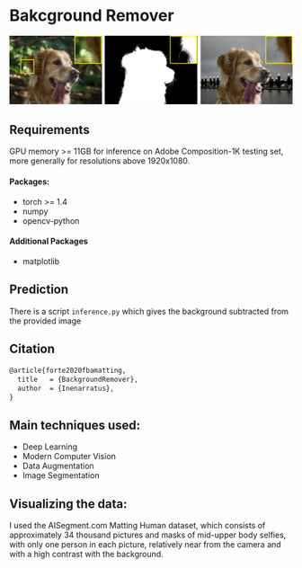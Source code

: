 
# Bakcground Remover


<p align="center">
  <img src="./examples/example_results.png" width="840" title="BackgroundRemover results"/>
</p>

## Requirements
GPU memory >= 11GB for inference on Adobe Composition-1K testing set, more generally for resolutions above 1920x1080.

#### Packages:
- torch >= 1.4
- numpy
- opencv-python
#### Additional Packages 
- matplotlib



## Prediction 
There is a script `inference.py` which gives the background subtracted from the provided image

## Citation

```
@article{forte2020fbamatting,
  title   = {BackgroundRemover},
  author  = {Inenarratus},
}
```


## Main techniques used:

* Deep Learning
* Modern Computer Vision
* Data Augmentation
* Image Segmentation

## Visualizing the data:

I used the AISegment.com Matting Human dataset, which consists of approximately 34 thousand pictures and masks of mid-upper body selfies, with only one person in each picture, relatively near from the camera and with a high contrast with the background.
